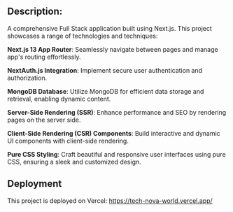 ## Description:

A comprehensive Full Stack application built using Next.js. This project showcases a range of technologies and techniques:

**Next.js 13 App Router**: Seamlessly navigate between pages and manage app's routing effortlessly.

**NextAuth.js Integration**: Implement secure user authentication and authorization.

**MongoDB Database**: Utilize MongoDB for efficient data storage and retrieval, enabling dynamic content.

**Server-Side Rendering (SSR)**: Enhance performance and SEO by rendering pages on the server side.

**Client-Side Rendering (CSR) Components**: Build interactive and dynamic UI components with client-side rendering.

**Pure CSS Styling**: Craft beautiful and responsive user interfaces using pure CSS, ensuring a sleek and customized design.


## Deployment

This project is deployed on Vercel: https://tech-nova-world.vercel.app/
